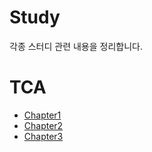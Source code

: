 # Study
각종 스터디 관련 내용을 정리합니다.

# TCA
- [Chapter1](TCA/Chapter1.md)
- [Chapter2](TCA/Chapter2.md)
- [Chapter3](TCA/Chapter3.md)
